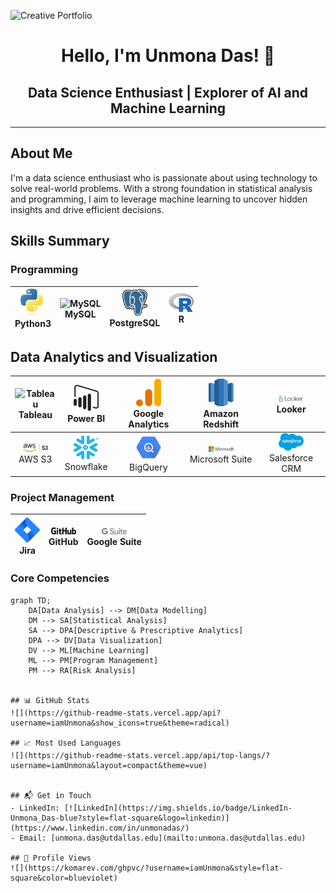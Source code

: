 

![Creative Portfolio](https://github.com/IamUnmona/IamUnmona/blob/main/Welcome%20to%20my%20page.gif)






<div align="center">

# Hello, I'm Unmona Das! 👋

## Data Science Enthusiast | Explorer of AI and Machine Learning


</div>

---

##  About Me
I'm a data science enthusiast who is passionate about using technology to solve real-world problems. With a strong foundation in statistical analysis and programming, I aim to leverage machine learning to uncover hidden insights and drive efficient decisions.

## Skills Summary

### Programming
| <img src="https://github.com/IamUnmona/IamUnmona/blob/main/Python%20Software%20Foundation_idixzIbrOi_2.svg" alt="Python3" width="40"><br>Python3 | <img src="https://github.com/IamUnmona/IamUnmona/blob/main/Oracle%20MySQL_idtlXpo9bo_1.svg" alt="MySQL" width="40"><br>MySQL | <img src="https://github.com/IamUnmona/IamUnmona/blob/main/PostgreSQL_idG_UafUz7_2.svg" alt="PostgreSQL" width="40"><br>PostgreSQL | <img src="https://github.com/IamUnmona/IamUnmona/blob/main/r-lang.svg" alt="R" width="40"><br>R |
|:---:|:---:|:---:|:---:|

## Data Analytics and Visualization
| <img src="https://github.com/IamUnmona/IamUnmona/blob/main/Tableau_idW4GZaB-5_6.svg" alt="Tableau" width="40"><br>Tableau | <img src="https://github.com/IamUnmona/IamUnmona/blob/main/power-bi.svg" alt="Power BI" width="40"><br>Power BI | <img src="https://github.com/IamUnmona/IamUnmona/blob/main/google-analytics-4.svg" alt="Google Analytics" width="40"><br>Google Analytics | <img src="https://github.com/IamUnmona/IamUnmona/blob/main/aws-redshift-logo.svg" alt="Amazon Redshift" width="40"><br>Amazon Redshift | <img src="https://github.com/IamUnmona/IamUnmona/blob/main/looker-1.svg" alt="Looker" width="40"><br>Looker |
|:---:|:---:|:---:|:---:|:---:|
| <img src="https://github.com/IamUnmona/IamUnmona/blob/main/amazon-s3.svg" alt="AWS S3" width="40"><br>AWS S3 | <img src="https://github.com/IamUnmona/IamUnmona/blob/main/Snowflake_idCkdSg0B6_5.svg" alt="Snowflake" width="40"><br>Snowflake | <img src="https://github.com/IamUnmona/IamUnmona/blob/main/google-bigquery-logo-1.svg" alt="BigQuery" width="40"><br>BigQuery | <img src="https://github.com/IamUnmona/IamUnmona/blob/main/microsoft-6.svg" alt="Microsoft Suite" width="40"><br>Microsoft Suite | <img src="https://github.com/IamUnmona/IamUnmona/blob/main/salesforce-2.svg" alt="Salesforce CRM" width="40"><br>Salesforce CRM |


### Project Management
| <img src="https://github.com/IamUnmona/IamUnmona/blob/main/jira-3.svg" alt="Jira" width="40"><br>Jira | <img src="https://github.com/IamUnmona/IamUnmona/blob/main/github-2.svg" alt="GitHub" width="40"><br>GitHub | <img src="https://github.com/IamUnmona/IamUnmona/blob/main/google-suite-logo.svg" alt="Google Suite" width="40"><br>Google Suite |
|:---:|:---:|:---:|


### Core Competencies
```mermaid
graph TD;
    DA[Data Analysis] --> DM[Data Modelling]
    DM --> SA[Statistical Analysis]
    SA --> DPA[Descriptive & Prescriptive Analytics]
    DPA --> DV[Data Visualization]
    DV --> ML[Machine Learning]
    ML --> PM[Program Management]
    PM --> RA[Risk Analysis]


## 📊 GitHub Stats
![](https://github-readme-stats.vercel.app/api?username=iamUnmona&show_icons=true&theme=radical)

## 📈 Most Used Languages
![](https://github-readme-stats.vercel.app/api/top-langs/?username=iamUnmona&layout=compact&theme=vue)


## 📬 Get in Touch
- LinkedIn: [![LinkedIn](https://img.shields.io/badge/LinkedIn-Unmona_Das-blue?style=flat-square&logo=linkedin)](https://www.linkedin.com/in/unmonadas/)
- Email: [unmona.das@utdallas.edu](mailto:unmona.das@utdallas.edu)

## 👀 Profile Views
![](https://komarev.com/ghpvc/?username=iamUnmona&style=flat-square&color=blueviolet)


